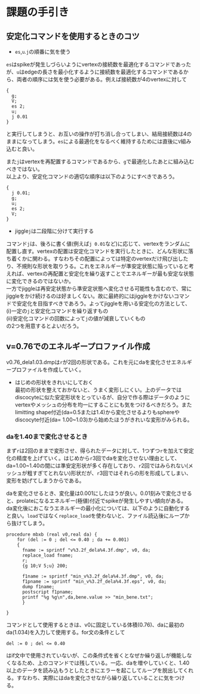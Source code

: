 # 課題の手引き
## 安定化コマンドを使用するときのコツ
- `es`,`u`.`j`の順番に気を使う

`es`はspikeが発生しづらいようにvertexの接続数を最適化するコマンドであったが、`u`はedgeの長さを最小化するように接続数を最適化するコマンドであるから、両者の順序には気を使う必要がある。例えば接続数が4のvertexに対して
```
{
  g;
  V;
  es 2;
  u;
  j 0.01
}
```
と実行してしまうと、お互いの操作が打ち消し合ってしまい、結局接続数は4のままになってしまう。`es`による最適化をなるべく維持するためには直後に`V`組み込むと良い。

また`j`はvertexを再配置するコマンドであるから、`g`で最適化したあとに組み込むべきではない。   
以上より、安定化コマンドの適切な順序は以下のようにすべきであろう。
```
{
  j 0.01;
  g;
  u;
  es 2;
  V;
}
```

- jiggle`j`は二段階に分けて実行する  

コマンド`j`は、後ろに書く値(例えば`j 0.01`など)に応じて、vertexをランダムに配置し直す。vertexの配置は安定化コマンドを実行したときに、どんな形状に落ち着くかに関わる。すなわちその配置によっては特定のvertexだけ飛び出したり、不規則な形状を取りうる。これをエネルギーが準安定状態に陥っていると考えれば、vertexの再配置と安定化を繰り返すことでエネルギーが最も安定な状態に変化できるのではないか。   
一方でjiggleは再安定状態から準安定状態へ変化させる可能性も含むので、常にjiggleをかけ続けるのは好ましくない。故に最終的にはjiggleをかけないコマンドで安定化を目指すべきであろう。よってjiggleを用いる安定化の方法として、   
 (ⅰ)一定の`j`と安定化コマンドを繰り返すもの      
 (ⅱ)安定化コマンドの回数によって`j`の値が減衰していくもの   
の2つを用意するとよいだろう。
  
## v=0.76でのエネルギープロファイル作成
v0.76_dela1.03.dmpは`r`が2回の形状である。これを元にdaを変化させエネルギープロファイルを作成していく。   

- はじめの形状をきれいにしておく   
最初の形状を整えておかないと、うまく変形しにくい。上のデータではdiscocyteに似た安定形状をとっているが、自分で作る際はデータのようにvertexやメッシュの分布を均一にすることにも気をつけるべきだろう。またlimitting shape付近(da=0.5または1.4)から変化させるよりもsphereやdiscocyte付近(da= 1.00~1.03)から始めたほうがきれいな変形がみられる。   

### daを1.40まで変化させるとき   
まず`r`は2回のままで変形させ、得られたデータに対して、1つずつ`r`を加えて安定化の精度を上げていく。はじめから`r`3回でdaを変化させない理由として、da=1.00~1.40の間には準安定形状が多く存在しており、`r`2回ではみられない(メッシュが粗すぎてとれない)形状だが、`r`3回ではそれらの形を形成してしまい、変形を妨げてしまうからである。   

daを変化させるとき、変化量は0.001にしたほうが良い。0.01刻みで変化させると、prolateになるエネルギー(極値)付近でspikeが発生しやすい傾向がある。   
da変化後におこなうエネルギーの最小化については、以下のように自動化すると良い。`load`ではなく`replace_load`を使わないと、ファイル読込後にループから抜けてしまう。

```
procedure mbxb (real v0,real da) {
    for (del := 0 ; del <= 0.40 ; da += 0.001)
    {
      fname := sprintf "v%3.2f_dela%4.3f.dmp", v0, da;
      replace_load fname;
      r;
      {g 10;V 5;u} 200;
      
      f1name := sprintf "min_v%3.2f_dela%4.3f.dmp", v0, da;
      f1pname := sprintf "min_v%3.2f_dela%4.3f.eps", v0, da;
      dump f1name;
      postscript f1pname;
      printf "%g %g\n",da,bene.value >> "min_bene.txt";
      }
      
}
```
コマンドとして使用するときは、v0に固定している体積(0.76)、daに最初のda(1.034)を入力して使用する。for文の条件として
```
del := 0 ; del <= 0.40 
```
はif文中で使用されていないが、この条件式を省くとなぜか繰り返しが機能しなくなるため、上のコマンドでは残している。一応、daを増やしていくと、1.40以上のデータを読み込もうとしたときにエラーを起こしてループを脱出してくれる。すなわち、実際にはdaを変化させながら繰り返していることに気をつける。


  
